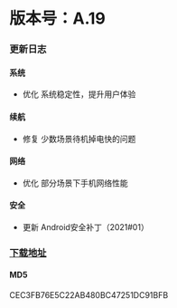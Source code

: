 # 版本号：A.19
### 更新日志
#### 系统
- 优化 系统稳定性，提升用户体验
#### 续航
- 修复 少数场景待机掉电快的问题
#### 网络
- 优化 部分场景下手机网络性能
#### 安全
- 更新 Android安全补丁（2021#01）
### [下载地址](https://download.c.realme.com/osupdate/RMX2121_11_OTA_0190_all_B5cSIYs99RcD.ozip)

#### MD5
CEC3FB76E5C22AB480BC47251DC91BFB
